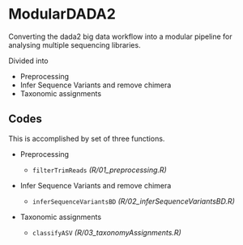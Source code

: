 
# ModularDADA2  

Converting the dada2 big data workflow into a modular pipeline for analysing multiple sequencing libraries.  

Divided into 

  * Preprocessing  
  * Infer Sequence Variants and remove chimera  
  * Taxonomic assignments

## Codes  
This is accomplished by set of three functions.  

  * Preprocessing  
      * `filterTrimReads` *(R/01_preprocessing.R)*  
      
  * Infer Sequence Variants and remove chimera   
      * `inferSequenceVariantsBD` *(R/02_inferSequenceVariantsBD.R)*  
      
  * Taxonomic assignments   
      * `classifyASV` *(R/03_taxonomyAssignments.R)*   
      
